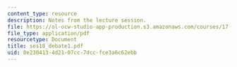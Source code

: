 ```yaml
---
content_type: resource
description: Notes from the lecture session.
file: https://ol-ocw-studio-app-production.s3.amazonaws.com/courses/17-55j-introduction-to-latin-american-studies-fall-2006/0e2304134d2107cc7dccfce3a6c62ebb_ses18_debate1.pdf
file_type: application/pdf
resourcetype: Document
title: ses18_debate1.pdf
uid: 0e230413-4d21-07cc-7dcc-fce3a6c62ebb
---
```

